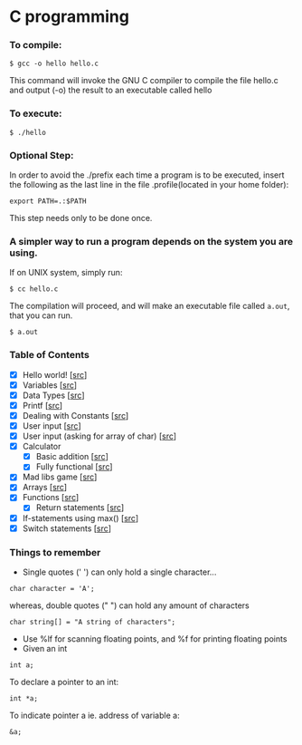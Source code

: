 # C programming

### To compile:
<code>$ gcc -o hello hello.c</code>

This command will invoke the GNU C compiler to compile the file hello.c and output (-o) the result to an executable called hello

### To execute:
<code>$ ./hello</code>

### Optional Step:
In order to avoid the ./prefix each time a program is to be executed, insert the following as the last line in the file .profile(located in your home folder):

<code>export PATH=.:$PATH</code>
	
This step needs only to be done once.

<h3>A simpler way to run a program depends on the system you are using.</h3>
If on UNIX system, simply run:

<code>$ cc hello.c</code>

The compilation will proceed, and will make an executable file called `a.out`, that you can run.

<code>$ a.out</code>

### Table of Contents
- [x] Hello world! [[src](./GiraffeAcademy/src/HelloWorld.c)]
- [x] Variables [[src](./GiraffeAcademy/src/Variables.c)]
- [x] Data Types [[src](./GiraffeAcademy/src/DataTypes.c)]
- [x] Printf [[src](./GiraffeAcademy/src/PrintFunction.c)]
- [x] Dealing with Constants [[src](./GiraffeAcademy/src/Constants.c)]
- [x] User input [[src](./GiraffeAcademy/src/UserInput.c)]
- [x] User input (asking for array of char) [[src](./GiraffeAcademy/src/UserInput2.c)]
- [x] Calculator 
	- [x] Basic addition [[src](./GiraffeAcademy/src/Calculator.c)]
	- [x] Fully functional [[src](./GiraffeAcademy/src/Calculator2.c)]
- [x] Mad libs game [[src](./GiraffeAcademy/src/Madlibs.c)]
- [x] Arrays [[src](./GiraffeAcademy/src/Arrays.c)]
- [x] Functions [[src](./GiraffeAcademy/src/Functions.c)]
	- [x] Return statements [[src](./GiraffeAcademy/src/ReturnStatements.c)]
- [x] If-statements using max() [[src](./GiraffeAcademy/src/If_Max.c)]
- [x] Switch statements [[src](./GiraffeAcademy/src/SwitchStatements.c)]

### Things to remember
- Single quotes (' ') can only hold a single character...
```
char character = 'A';
```
whereas, double quotes (" ") can hold any amount of characters
```
char string[] = "A string of characters";
```
- Use %lf for scanning floating points, and %f for printing floating points
- Given an int
```
int a;
```
To declare a pointer to an int:
```
int *a;
```
To indicate pointer a ie. address of variable a:
```
&a;
```